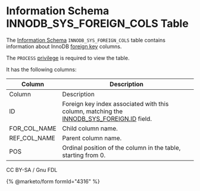 # Information Schema INNODB\_SYS\_FOREIGN\_COLS Table

The [Information Schema](../../) `INNODB_SYS_FOREIGN_COLS` table contains information about InnoDB [foreign key](../../../../../../../ha-and-performance/optimization-and-tuning/optimization-and-indexes/foreign-keys.md) columns.

The `PROCESS` [privilege](../../../../../account-management-sql-statements/grant.md) is required to view the table.

It has the following columns:

| Column         | Description                                                                                                                                  |
| -------------- | -------------------------------------------------------------------------------------------------------------------------------------------- |
| Column         | Description                                                                                                                                  |
| ID             | Foreign key index associated with this column, matching the [INNODB\_SYS\_FOREIGN.ID](information-schema-innodb_sys_foreign-table.md) field. |
| FOR\_COL\_NAME | Child column name.                                                                                                                           |
| REF\_COL\_NAME | Parent column name.                                                                                                                          |
| POS            | Ordinal position of the column in the table, starting from 0.                                                                                |

CC BY-SA / Gnu FDL

{% @marketo/form formId="4316" %}
